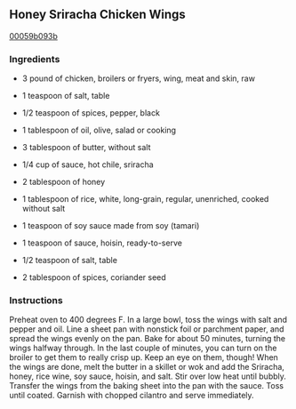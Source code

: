 ## Honey Sriracha Chicken Wings

[00059b093b](http://tastykitchen.com/recipes/main-courses/honey-sriracha-chicken-wings/)

### Ingredients

 - 3 pound of chicken, broilers or fryers, wing, meat and skin, raw

 - 1 teaspoon of salt, table

 - 1/2 teaspoon of spices, pepper, black

 - 1 tablespoon of oil, olive, salad or cooking

 - 3 tablespoon of butter, without salt

 - 1/4 cup of sauce, hot chile, sriracha

 - 2 tablespoon of honey

 - 1 tablespoon of rice, white, long-grain, regular, unenriched, cooked without salt

 - 1 teaspoon of soy sauce made from soy (tamari)

 - 1 teaspoon of sauce, hoisin, ready-to-serve

 - 1/2 teaspoon of salt, table

 - 2 tablespoon of spices, coriander seed

### Instructions

Preheat oven to 400 degrees F. In a large bowl, toss the wings with salt and pepper and oil. Line a sheet pan with nonstick foil or parchment paper, and spread the wings evenly on the pan. Bake for about 50 minutes, turning the wings halfway through. In the last couple of minutes, you can turn on the broiler to get them to really crisp up. Keep an eye on them, though! When the wings are done, melt the butter in a skillet or wok and add the Sriracha, honey, rice wine, soy sauce, hoisin, and salt. Stir over low heat until bubbly. Transfer the wings from the baking sheet into the pan with the sauce. Toss until coated. Garnish with chopped cilantro and serve immediately.